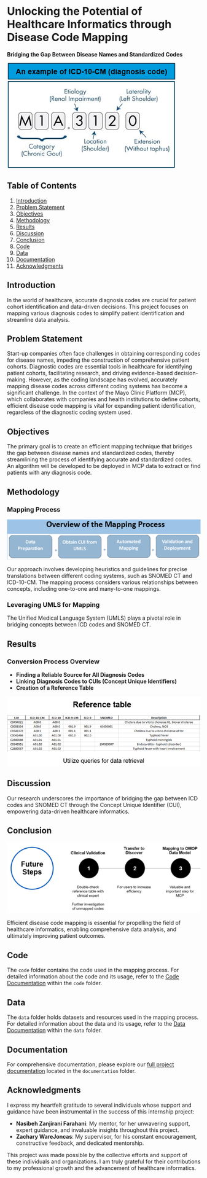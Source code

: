 # Unlocking the Potential of Healthcare Informatics through Disease Code Mapping

**Bridging the Gap Between Disease Names and Standardized Codes**

![Introduction](images/Intro.png)

## Table of Contents
1. [Introduction](#introduction)
2. [Problem Statement](#problem-statement)
3. [Objectives](#objectives)
4. [Methodology](#methodology)
5. [Results](#results)
6. [Discussion](#discussion)
7. [Conclusion](#conclusion)
8. [Code](#code)
9. [Data](#data)
10. [Documentation](#documentation)
11. [Acknowledgments](#acknowledgments)

## Introduction
In the world of healthcare, accurate diagnosis codes are crucial for patient cohort identification and data-driven decisions. This project focuses on mapping various diagnosis codes to simplify patient identification and streamline data analysis.

## Problem Statement
Start-up companies often face challenges in obtaining corresponding codes for disease names, impeding the construction of comprehensive patient cohorts. Diagnostic codes are essential tools in healthcare for identifying patient cohorts, facilitating research, and driving evidence-based decision-making. However, as the coding landscape has evolved, accurately mapping disease codes across different coding systems has become a significant challenge. In the context of the Mayo Clinic Platform (MCP), which collaborates with companies and health institutions to define cohorts, efficient disease code mapping is vital for expanding patient identification, regardless of the diagnostic coding system used.

## Objectives
The primary goal is to create an efficient mapping technique that bridges the gap between disease names and standardized codes, thereby streamlining the process of identifying accurate and standardized codes. An algorithm will be developed to be deployed in MCP data to extract or find patients with any diagnosis code.

## Methodology
### Mapping Process
![Mapping Process](images/Mapping-process.png)

Our approach involves developing heuristics and guidelines for precise translations between different coding systems, such as SNOMED CT and ICD-10-CM. The mapping process considers various relationships between concepts, including one-to-one and many-to-one mappings.

### Leveraging UMLS for Mapping
The Unified Medical Language System (UMLS) plays a pivotal role in bridging concepts between ICD codes and SNOMED CT.

## Results
### Conversion Process Overview
- **Finding a Reliable Source for All Diagnosis Codes**
- **Linking Diagnosis Codes to CUIs (Concept Unique Identifiers)**
- **Creation of a Reference Table**

![Conversion Process](images/Conversion-process.png)

## Discussion
Our research underscores the importance of bridging the gap between ICD codes and SNOMED CT through the Concept Unique Identifier (CUI), empowering data-driven healthcare informatics.

## Conclusion
![Conclusion](images/Conclusion.png)

Efficient disease code mapping is essential for propelling the field of healthcare informatics, enabling comprehensive data analysis, and ultimately improving patient outcomes.

## Code
The `code` folder contains the code used in the mapping process. For detailed information about the code and its usage, refer to the [Code Documentation](code/README.md) within the `code` folder.

## Data
The `data` folder holds datasets and resources used in the mapping process. For detailed information about the data and its usage, refer to the [Data Documentation](data/README.md) within the `data` folder.

## Documentation
For comprehensive documentation, please explore our [full project documentation](documentation/README.md) located in the `documentation` folder.

## Acknowledgments
I express my heartfelt gratitude to several individuals whose support and guidance have been instrumental in the success of this internship project:

- **Nasibeh Zanjirani Farahani**: My mentor, for her unwavering support, expert guidance, and invaluable insights throughout this project.
- **Zachary WareJoncas**: My supervisor, for his constant encouragement, constructive feedback, and dedicated mentorship.

This project was made possible by the collective efforts and support of these individuals and organizations. I am truly grateful for their contributions to my professional growth and the advancement of healthcare informatics.
